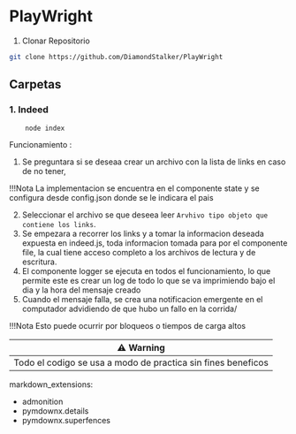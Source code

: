 # PlayWright

1. Clonar Repositorio
```bash
git clone https://github.com/DiamondStalker/PlayWright
```

## Carpetas

### 1. Indeed
```bash
    node index
```
    
Funcionamiento :
1. Se preguntara si se deseaa crear un archivo con la lista de links en caso de no tener, 


!!!Nota
    La implementacion se encuentra en el componente state y se configura desde config.json donde se le indicara el pais

2. Seleccionar el archivo se que deseea leer `Arvhivo tipo objeto que contiene los links`.
3. Se empezara a recorrer los links y a tomar la informacion deseada expuesta en indeed.js, toda informacion tomada para por el componente file,
    la cual tiene acceso completo a los archivos de lectura y de escritura.
4. El componente logger se ejecuta en todos el funcionamiento, lo que permite este es crear un log de todo lo que se va imprimiendo bajo el dia y la hora del mensaje creado
5. Cuando el mensaje falla, se crea una notificacion emergente en el computador advidiendo de que hubo un fallo en la corrida/

!!!Nota
    Esto puede ocurrir por bloqueos o tiempos de carga altos


| ⚠️ Warning                               | 
|------------------------------------------|
| Todo el codigo se usa a modo de practica sin fines beneficos     |

markdown_extensions:
  - admonition
  - pymdownx.details
  - pymdownx.superfences